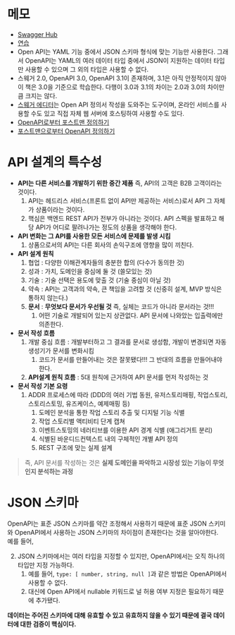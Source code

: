 # 메모

- [Swagger Hub](https://app.swaggerhub.com/search?type=API&owner=designing-apis)
- [연습](https://app.swaggerhub.com/apis/jeongdalma/practice-mini/1.0.0#/default)
- Open API는 YAML 기능 중에서 JSON 스키마 형식에 맞는 기능만 사용한다. 그래서 OpenAPI는 YAML의 여러 데이터 타입 중에서 JSON이 지원하는 데이터 타입만 사용할 수 있으며 그 외의 타입은 사용할 수 없다.
- 스웨거 2.0, OpenAPI 3.0, OpenAPI 3.1이 존재하며, 3.1은 아직 안정적이지 않아 이 책은 3.0을 기준으로 학습한다. 다행이 3.0과 3.1의 차이는 2.0과 3.0의 차이만큼 크지는 않다.
- [스웨거 에디터](https://editor.swagger.io/)는 Open API 정의서 작성을 도와주는 도구이며, 온라인 서비스를 사용할 수도 있고 직접 자체 웹 서버에 호스팅하여 사용할 수도 있다. 
- [OpenAPI로부터 포스트맨 정의하기](https://learning.postman.com/docs/integrations/available-integrations/working-with-openAPI/)
- [포스트맨으로부터 OpenAPI 정의하기](https://blog.postman.com/creating-an-openapi-definition-from-a-collection-with-the-postman-api/)

# API 설계의 특수성

- **API는 다른 서비스를 개발하기 위한 중간 제품** 즉, API의 고객은 B2B 고객이라는 것이다.
   1. API는 헤드리스 서비스(프론트 없이 API만 제공하는 서비스)로서 API 그 자체가 상품이라는 것이다.
   2. 핵심은 백엔드 REST API가 전부가 아니라는 것이다. API 스펙을 발표하고 해당 API가 어디로 팔려나가는 정도의 상품을 생각해야 한다.
- **API 변화는 그 API를 사용한 모든 서비스에 문제를 발생 시킴**
   1. 상품으로서의 API는 다른 회사의 손익구조에 영향을 많이 끼친다.
- **API 설계 원칙**
   1. 협업 : 다양한 이해관계자들의 충분한 합의 (다수가 동의한 것)
   2. 성과 : 가치, 도메인을 중심에 둘 것 (쓸모있는 것)
   3. 기술 : 기술 선택은 용도에 맞출 것 (기술 중심이 아닐 것)
   4. 약속 : API는 고객과의 약속, 큰 책임을 고려할 것 (신중히 설계, MVP 방식은 통하지 않는다.)
   5. **문서** : **무엇보다 문서가 우선될 것** 즉, 실체는 코드가 아니라 문서라는 것!!!
      1. 어떤 기술로 개발되어 있는지 상관없다. API 문서에 나와았는 입출력에만 의존한다.
- **문서 작성 흐름**
   1. 개발 중심 흐름 : 개발부터하고 그 결과를 문서로 생성함, 개발이 변경되면 자동 생성기가 문서를 변화시킴
      1. 코드가 문서를 만들어내는 것은 잘못됐다!!! 그 반대의 흐름을 만들어내야 한다.
   2. **API설계 원칙 흐름** : 5대 원칙에 근거하여 API 문서를 먼저 작성하는 것
- **문서 작성 기본 요령**
   1. ADDR 프로세스에 따라 (DDD의 여러 기법 동원, 유저스토리매핑, 작업스토리, 스토리스토밍, 유즈케이스, 예제매핑 등)
      1. 도메인 분석을 통한 작업 스토리 추출 및 디지털 기능 식별
      2. 작업 스토리별 액티비티 단계 캡쳐
      3. 이벤트스토밍의 네러티브를 이용한 API 경계 식별 (애그리거트 분리)
      4. 식별된 바운디드컨텍스트 내의 구체적인 개별 API 정의
      5. REST 구조에 맞는 실제 설계

> 즉, API 문서를 작성하는 것은 **실제 도메인을 파악하고 시장성 있는 기능이 무엇인지 분석하는 과정**


# JSON 스키마

OpenAPI는 표준 JSON 스키마를 약간 조정해서 사용하기 때문에 표준 JSON 스키미와 OpenAPI에서 사용하는 JSON 스키마의 차이점이 존재한다는 것을 알아야한다.  
예를 들어,

2. JSON 스키마에서는 여러 타입을 지정할 수 있지만, OpenAPI에서는 오직 하나의 타입만 지정 가능하다.
   1. 예를 들어, `type: [ number, string, null ]`과 같은 방법은 OpenAPI에서 사용할 수 없다.
   2. 대신에 Open API에서 nullable 키워드로 널 허용 여부 지정은 필요하기 때문에 추가됐다.

  
**데이터는 주어진 스키마에 대해 유효할 수 있고 유효하지 않을 수 있기 때문에 결국 데이터에 대한 검증이 핵심이다.**  
  